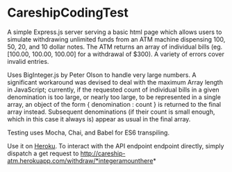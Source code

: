 # CareshipCodingTest

A simple Express.js server serving a basic html page which allows users to simulate withdrawing unlimited funds from an ATM machine dispensing 100, 50, 20, and 10 dollar notes. The ATM returns an array of individual bills (eg. [100.00, 100.00, 100.00] for a withdrawal of $300). A variety of errors cover invalid entries.

Uses BigInteger.js by Peter Olson to handle very large numbers. A significant workaround was devised to deal with the maximum Array length in JavaScript; currently, if the requested count of individual bills in a given denomination is too large, or nearly too large, to be represented in a single array, an object of the form { denomination : count } is returned to the final array instead. Subsequent denominations (if their count is small enough, which in this case it always is) appear as usual in the final array.

Testing uses Mocha, Chai, and Babel for ES6 transpiling.

Use it on <a href="http://careship-atm.herokuapp.com/">Heroku</a>. To interact with the API endpoint endpoint directly, simply dispatch a get request to http://careship-atm.herokuapp.com/withdraw/*integeramounthere*

